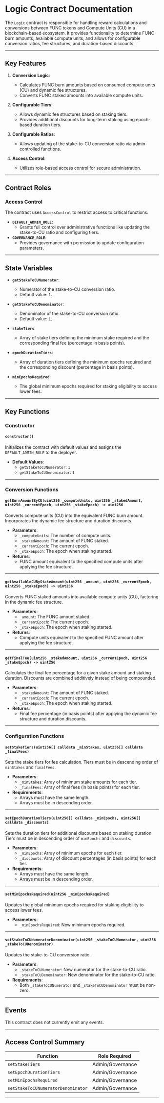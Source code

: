 # Logic Contract Documentation

The `Logic` contract is responsible for handling reward calculations and conversions between FUNC tokens and Compute Units (CU) in a blockchain-based ecosystem. It provides functionality to determine FUNC burn amounts, available compute units, and allows for configurable conversion ratios, fee structures, and duration-based discounts.

---

## Key Features

1. **Conversion Logic**:

    - Calculates FUNC burn amounts based on consumed compute units (CU) and dynamic fee structures.
    - Converts FUNC staked amounts into available compute units.

2. **Configurable Tiers**:

    - Allows dynamic fee structures based on staking tiers.
    - Provides additional discounts for long-term staking using epoch-based duration tiers.

3. **Configurable Ratios**:

    - Allows updating of the stake-to-CU conversion ratio via admin-controlled functions.

4. **Access Control**:
    - Utilizes role-based access control for secure administration.

---

## Contract Roles

### Access Control

The contract uses `AccessControl` to restrict access to critical functions.

-   **`DEFAULT_ADMIN_ROLE`**:
    -   Grants full control over administrative functions like updating the stake-to-CU ratio and configuring tiers.
-   **`GOVERNANCE_ROLE`**:
    -   Provides governance with permission to update configuration parameters.

---

## State Variables

-   **`getStakeToCUNumerator`**:

    -   Numerator of the stake-to-CU conversion ratio.
    -   Default value: `1`.

-   **`getStakeToCUDenominator`**:

    -   Denominator of the stake-to-CU conversion ratio.
    -   Default value: `1`.

-   **`stakeTiers`**:

    -   Array of stake tiers defining the minimum stake required and the corresponding final fee (percentage in basis points).

-   **`epochDurationTiers`**:

    -   Array of duration tiers defining the minimum epochs required and the corresponding discount (percentage in basis points).

-   **`minEpochsRequired`**:
    -   The global minimum epochs required for staking eligibility to access lower fees.

---

## Key Functions

### Constructor

#### `constructor()`

Initializes the contract with default values and assigns the `DEFAULT_ADMIN_ROLE` to the deployer.

-   **Default Values**:
    -   `getStakeToCUNumerator`: `1`
    -   `getStakeToCUDenominator`: `1`

---

### Conversion Functions

#### `getBurnAmountByCU(uint256 _computeUnits, uint256 _stakedAmount, uint256 _currentEpoch, uint256 _stakeEpoch) -> uint256`

Converts compute units (CU) into the equivalent FUNC burn amount. Incorporates the dynamic fee structure and duration discounts.

-   **Parameters**:
    -   `_computeUnits`: The number of compute units.
    -   `_stakedAmount`: The amount of FUNC staked.
    -   `_currentEpoch`: The current epoch.
    -   `_stakeEpoch`: The epoch when staking started.
-   **Returns**:
    -   FUNC amount equivalent to the specified compute units after applying the fee structure.

---

#### `getAvailableCUByStakeAmount(uint256 _amount, uint256 _currentEpoch, uint256 _stakeEpoch) -> uint256`

Converts FUNC staked amounts into available compute units (CU), factoring in the dynamic fee structure.

-   **Parameters**:
    -   `_amount`: The FUNC amount staked.
    -   `_currentEpoch`: The current epoch.
    -   `_stakeEpoch`: The epoch when staking started.
-   **Returns**:
    -   Compute units equivalent to the specified FUNC amount after applying the fee structure.

---

#### `getFinalFee(uint256 _stakedAmount, uint256 _currentEpoch, uint256 _stakeEpoch) -> uint256`

Calculates the final fee percentage for a given stake amount and staking duration. Discounts are combined additively instead of being compounded.

-   **Parameters**:
    -   `_stakedAmount`: The amount of FUNC staked.
    -   `_currentEpoch`: The current epoch.
    -   `_stakeEpoch`: The epoch when staking started.
-   **Returns**:
    -   Final fee percentage (in basis points) after applying the dynamic fee structure and duration discounts.

---

### Configuration Functions

#### `setStakeTiers(uint256[] calldata _minStakes, uint256[] calldata _finalFees)`

Sets the stake tiers for fee calculation. Tiers must be in descending order of `minStakes` and `finalFees`.

-   **Parameters**:
    -   `_minStakes`: Array of minimum stake amounts for each tier.
    -   `_finalFees`: Array of final fees (in basis points) for each tier.
-   **Requirements**:
    -   Arrays must have the same length.
    -   Arrays must be in descending order.

---

#### `setEpochDurationTiers(uint256[] calldata _minEpochs, uint256[] calldata _discounts)`

Sets the duration tiers for additional discounts based on staking duration. Tiers must be in descending order of `minEpochs` and `discounts`.

-   **Parameters**:
    -   `_minEpochs`: Array of minimum epochs for each tier.
    -   `_discounts`: Array of discount percentages (in basis points) for each tier.
-   **Requirements**:
    -   Arrays must have the same length.
    -   Arrays must be in descending order.

---

#### `setMinEpochsRequired(uint256 _minEpochsRequired)`

Updates the global minimum epochs required for staking eligibility to access lower fees.

-   **Parameters**:
    -   `_minEpochsRequired`: New minimum epochs required.

---

#### `setStakeToCUNumeratorDenominator(uint256 _stakeToCUNumerator, uint256 _stakeToCUDenominator)`

Updates the stake-to-CU conversion ratio.

-   **Parameters**:
    -   `_stakeToCUNumerator`: New numerator for the stake-to-CU ratio.
    -   `_stakeToCUDenominator`: New denominator for the stake-to-CU ratio.
-   **Requirements**:
    -   Both `_stakeToCUNumerator` and `_stakeToCUDenominator` must be non-zero.

---

## Events

This contract does not currently emit any events.

---

## Access Control Summary

| Function                           | Role Required    |
| ---------------------------------- | ---------------- |
| `setStakeTiers`                    | Admin/Governance |
| `setEpochDurationTiers`            | Admin/Governance |
| `setMinEpochsRequired`             | Admin/Governance |
| `setStakeToCUNumeratorDenominator` | Admin/Governance |

---
